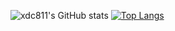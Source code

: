 ![xdc811's GitHub stats](https://github-readme-stats.vercel.app/api?username=xdc811&show_icons=true)
[![Top Langs](https://github-readme-stats.vercel.app/api/top-langs/?username=xdc811)](https://github.com/anuraghazra/github-readme-stats)

